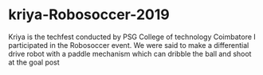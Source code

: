 # kriya-Robosoccer-2019

Kriya is the techfest conducted by PSG College of technology Coimbatore
I participated in the Robosoccer event.
We were said to make a differential drive robot with a paddle mechanism which can dribble the ball and shoot at the goal post
